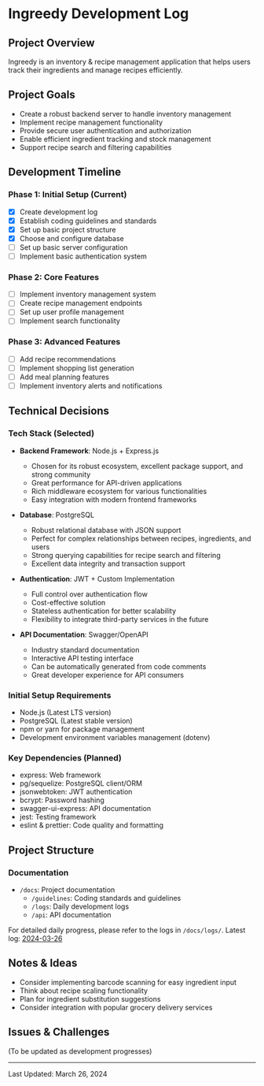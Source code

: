 # Ingreedy Development Log

## Project Overview

Ingreedy is an inventory & recipe management application that helps users track their ingredients and manage recipes efficiently.

## Project Goals

- Create a robust backend server to handle inventory management
- Implement recipe management functionality
- Provide secure user authentication and authorization
- Enable efficient ingredient tracking and stock management
- Support recipe search and filtering capabilities

## Development Timeline

### Phase 1: Initial Setup (Current)

- [x] Create development log
- [x] Establish coding guidelines and standards
- [x] Set up basic project structure
- [x] Choose and configure database
- [ ] Set up basic server configuration
- [ ] Implement basic authentication system

### Phase 2: Core Features

- [ ] Implement inventory management system
- [ ] Create recipe management endpoints
- [ ] Set up user profile management
- [ ] Implement search functionality

### Phase 3: Advanced Features

- [ ] Add recipe recommendations
- [ ] Implement shopping list generation
- [ ] Add meal planning features
- [ ] Implement inventory alerts and notifications

## Technical Decisions

### Tech Stack (Selected)

- **Backend Framework**: Node.js + Express.js

  - Chosen for its robust ecosystem, excellent package support, and strong community
  - Great performance for API-driven applications
  - Rich middleware ecosystem for various functionalities
  - Easy integration with modern frontend frameworks

- **Database**: PostgreSQL

  - Robust relational database with JSON support
  - Perfect for complex relationships between recipes, ingredients, and users
  - Strong querying capabilities for recipe search and filtering
  - Excellent data integrity and transaction support

- **Authentication**: JWT + Custom Implementation

  - Full control over authentication flow
  - Cost-effective solution
  - Stateless authentication for better scalability
  - Flexibility to integrate third-party services in the future

- **API Documentation**: Swagger/OpenAPI
  - Industry standard documentation
  - Interactive API testing interface
  - Can be automatically generated from code comments
  - Great developer experience for API consumers

### Initial Setup Requirements

- Node.js (Latest LTS version)
- PostgreSQL (Latest stable version)
- npm or yarn for package management
- Development environment variables management (dotenv)

### Key Dependencies (Planned)

- express: Web framework
- pg/sequelize: PostgreSQL client/ORM
- jsonwebtoken: JWT authentication
- bcrypt: Password hashing
- swagger-ui-express: API documentation
- jest: Testing framework
- eslint & prettier: Code quality and formatting

## Project Structure

### Documentation

- `/docs`: Project documentation
  - `/guidelines`: Coding standards and guidelines
  - `/logs`: Daily development logs
  - `/api`: API documentation

For detailed daily progress, please refer to the logs in `/docs/logs/`.
Latest log: [2024-03-26](docs/logs/2024-03-26.md)

## Notes & Ideas

- Consider implementing barcode scanning for easy ingredient input
- Think about recipe scaling functionality
- Plan for ingredient substitution suggestions
- Consider integration with popular grocery delivery services

## Issues & Challenges

(To be updated as development progresses)

---

Last Updated: March 26, 2024
